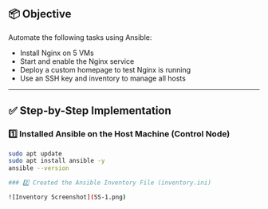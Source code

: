 ## 📦 Objective

Automate the following tasks using Ansible:
- Install Nginx on 5 VMs
- Start and enable the Nginx service
- Deploy a custom homepage to test Nginx is running
- Use an SSH key and inventory to manage all hosts

---

## ✅ Step-by-Step Implementation

### 1️⃣ Installed Ansible on the Host Machine (Control Node)
```bash
sudo apt update
sudo apt install ansible -y
ansible --version

### 2️⃣ Created the Ansible Inventory File (inventory.ini)

![Inventory Screenshot](SS-1.png)

